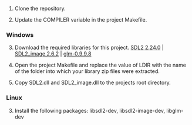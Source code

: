 1. Clone the repository.

2. Update the COMPILER variable in the project Makefile.

### Windows

3. Download the required libraries for this project.
[SDL2 2.24.0](https://github.com/libsdl-org/SDL/releases/tag/release-2.24.0) | 
[SDL2_image 2.6.2](https://github.com/libsdl-org/SDL_image/releases/tag/release-2.6.2) | 
[glm-0.9.9.8](https://github.com/g-truc/glm/releases/tag/0.9.9.8)

4. Open the project Makefile and replace the value of LDIR with the name of the folder into which your library zip files were extracted.

5. Copy SDL2.dll and SDL2_image.dll to the projects root directory.

### Linux

3. Install the following packages: libsdl2-dev, libsdl2-image-dev, libglm-dev